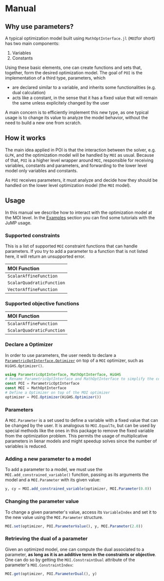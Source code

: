 # Manual

## Why use parameters?

A typical optimization model built using `MathOptInterface.jl` (`MOI`for short) has two main components:
1. Variables
2. Constants

Using these basic elements, one can create functions and sets that, together, form the desired optimization model. The goal of `POI` is the implementation of a third type, parameters, which
* are declared similar to a variable, and inherits some functionalities (e.g. dual calculation)
* acts like a constant, in the sense that it has a fixed value that will remain the same unless explicitely changed by the user

A main concern is to efficiently implement this new type, as one typical usage is to change its value to analyze the model behavior, without the need to build a new one from scratch.

## How it works

The main idea applied in POI is that the interaction between the solver, e.g. `GLPK`, and the optimization model will be handled by `MOI` as usual. Because of that, `POI` is a higher level wrapper around `MOI`, responsible for receiving variables, constants and parameters, and forwarding to the lower level model only variables and constants.

As `POI` receives parameters, it must analyze and decide how they should be handled on the lower level optimization model (the `MOI` model).

## Usage

In this manual we describe how to interact with the optimization model at the MOI level. In the [Examples](@ref) section you can find some tutorials with the JuMP usage.

### Supported constraints

This is a list of supported `MOI` constraint functions that can handle parameters. If you try to add a parameter to
a function that is not listed here, it will return an unsupported error.

|  MOI Function |
|:-------|
|    `ScalarAffineFunction`    |
|    `ScalarQuadraticFunction`    |
|    `VectorAffineFunction`    |


### Supported objective functions

|  MOI Function |
|:-------|
|    `ScalarAffineFunction`    |
|    `ScalarQuadraticFunction`    |

### Declare a Optimizer

In order to use parameters, the user needs to declare a [`ParametricOptInterface.Optimizer`](@ref) on top of a `MOI` optimizer, such as `HiGHS.Optimizer()`.

```julia
using ParametricOptInterface, MathOptInterface, HiGHS
# Rename ParametricOptInterface and MathOptInterface to simplify the code
const POI = ParametricOptInterface
const MOI = MathOptInterface
# Define a Optimizer on top of the MOI optimizer
optimizer = POI.Optimizer(HiGHS.Optimizer())
```

### Parameters

A `MOI.Parameter` is a set used to define a variable with a fixed value that
can be changed by the user. It is analogous to `MOI.EqualTo`, but can be used
by special methods like the ones in this package to remove the fixed variable from the
optimization problem. This permits the usage of multiplicative parameters in lienar models
and might speedup solves since the number of variables is reduced.

### Adding a new parameter to a model

To add a parameter to a model, we must use the `MOI.add_constrained_variable()` function, passing as its arguments the model and a `MOI.Parameter` with its given value:

```julia
y, cy = MOI.add_constrained_variable(optimizer, MOI.Parameter(0.0))
```

### Changing the parameter value

To change a given parameter's value, access its `VariableIndex` and set it to the new value using the `MOI.Parameter` structure.

```julia
MOI.set(optimizer, POI.ParameterValue(), y, MOI.Parameter(2.0))
```

### Retrieving the dual of a parameter

Given an optimized model, one can compute the dual associated to a parameter, **as long as it is an additive term in the constraints or objective**.
One can do so by getting the `MOI.ConstraintDual` attribute of the parameter's `MOI.ConstraintIndex`:

```julia
MOI.get(optimizer, POI.ParameterDual(), y)
```
